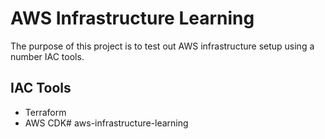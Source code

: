 # AWS Infrastructure Learning

The purpose of this project is to test out AWS infrastructure setup using a number IAC tools.

## IAC Tools

* Terraform
* AWS CDK# aws-infrastructure-learning